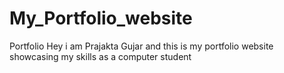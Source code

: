 # My_Portfolio_website
Portfolio
Hey i am Prajakta Gujar and this is my portfolio website showcasing my skills as a computer student
